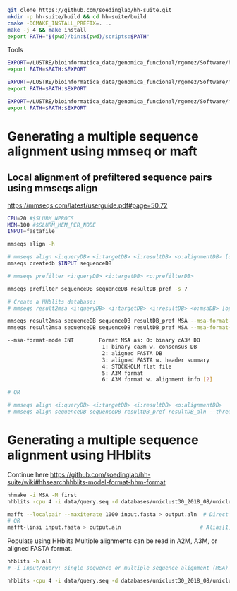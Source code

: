 ```bash
git clone https://github.com/soedinglab/hh-suite.git
mkdir -p hh-suite/build && cd hh-suite/build
cmake -DCMAKE_INSTALL_PREFIX=. ..
make -j 4 && make install
export PATH="$(pwd)/bin:$(pwd)/scripts:$PATH"
```

Tools
```bash
EXPORT=/LUSTRE/bioinformatica_data/genomica_funcional/rgomez/Software/hhsuite-3.3.0
export PATH=$PATH:$EXPORT

EXPORT=/LUSTRE/bioinformatica_data/genomica_funcional/rgomez/Software/mmseqs/bin
export PATH=$PATH:$EXPORT

EXPORT=/LUSTRE/bioinformatica_data/genomica_funcional/rgomez/Software/mafft-linux64/
export PATH=$PATH:$EXPORT

```

# Generating a multiple sequence alignment using mmseq or maft

## Local alignment of prefiltered sequence pairs using mmseqs align

https://mmseqs.com/latest/userguide.pdf#page=50.72

```bash
CPU=20 #$SLURM_NPROCS
MEM=100 #$SLURM_MEM_PER_NODE
INPUT=fastafile

mmseqs align -h

# mmseqs align <i:queryDB> <i:targetDB> <i:resultDB> <o:alignmentDB> [options]
mmseqs createdb $INPUT sequenceDB 

# mmseqs prefilter <i:queryDB> <i:targetDB> <o:prefilterDB>

mmseqs prefilter sequenceDB sequenceDB resultDB_pref -s 7

# Create a HHblits database:
# mmseqs result2msa <i:queryDB> <i:targetDB> <i:resultDB> <o:msaDB> [options]

mmseqs result2msa sequenceDB sequenceDB resultDB_pref MSA --msa-format-mode 2
mmseqs result2msa sequenceDB sequenceDB resultDB_pref MSA --msa-format-mode 5

--msa-format-mode INT        Format MSA as: 0: binary cA3M DB
                              1: binary ca3m w. consensus DB
                              2: aligned FASTA DB
                              3: aligned FASTA w. header summary
                              4: STOCKHOLM flat file
                              5: A3M format
                              6: A3M format w. alignment info [2]

# OR

# mmseqs align <i:queryDB> <i:targetDB> <i:resultDB> <o:alignmentDB>
# mmseqs align sequenceDB sequenceDB resultDB_pref resultDB_aln --thread $CPU

```
# Generating a multiple sequence alignment using HHblits
Continue here 
https://github.com/soedinglab/hh-suite/wiki#hhsearchhhblits-model-format-hhm-format

```bash
hhmake -i MSA -M first
hhblits -cpu 4 -i data/query.seq -d databases/uniclust30_2018_08/uniclust30_2018_08 -oa3m query.a3m -n 1
```

```bash
mafft --localpair --maxiterate 1000 input.fasta > output.aln  # Direct  
# OR  
mafft-linsi input.fasta > output.aln                         # Alias[1][9][11]  

```

Populate using HHblits
Multiple alignments can be read in A2M, A3M, or aligned FASTA format. 

```bash
hhblits -h all 
# -i input/query: single sequence or multiple sequence alignment (MSA) in a3m, a2m, or FASTA format, or HMM in hhm format

hhblits -cpu 4 -i data/query.seq -d databases/uniclust30_2018_08/uniclust30_2018_08 -oa3m query.a3m -n 1

```
